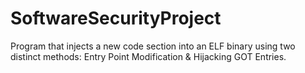 # SoftwareSecurityProject

Program that injects a new code section into an ELF binary using two distinct methods: Entry Point Modification & Hijacking GOT Entries.
